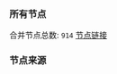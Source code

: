 ### 所有节点
合并节点总数: `914`
[节点链接](https://raw.githubusercontent.com/rzhy1/11/master/sub/sub_merge_base64.txt)

### 节点来源
